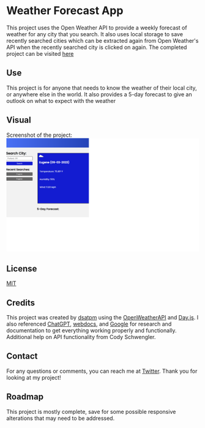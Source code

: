 # Weather Forecast App

This project uses the Open Weather API to provide a weekly forecast of weather for any city that you search. It also uses local storage to save recently searched cities which can be extracted again from Open Weather's API when the recently searched city is clicked on again. The completed project can be visited [here](https://dsatpm.github.io/weather_forecast)


## Use

This project is for anyone that needs to know the weather of their local city, or anywhere else in the world. It also provides a 5-day forecast to give an outlook on what to expect with the weather


## Visual

Screenshot of the project: <br>
![WeatherApp](./assets/images/screenshot.png)


## License

[MIT](https://choosealicense.com/licenses/mit)


## Credits

This project was created by [dsatpm](https://twitter.com/__dsatpm) using the [OpenWeatherAPI](https://openweathermap.org/api) and [Day.js](https://day.js.org). I also referenced [ChatGPT](https://chat.openai.com), [webdocs](https://developer.mozilla.org), and [Google](https://google.com) for research and documentation to get everything working properly and functionally. Additional help on API functionality from Cody Schwengler.


## Contact

For any questions or comments, you can reach me at [Twitter](https://twitter.com/__dsatpm). Thank you for looking at my project!


## Roadmap

This project is mostly complete, save for some possible responsive alterations that may need to be addressed.